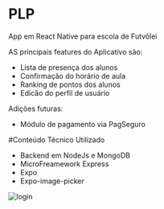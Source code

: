 # PLP
App em React Native para escola de Futvôlei

AS principais features do Aplicativo são:
- Lista de presença dos alunos 
- Confirmação do horário de aula
- Ranking de pontos dos alunos
- Edicão do perfil de usuário

Adições futuras:
- Módulo de pagamento via PagSeguro

#Conteúdo Técnico Utilizado
- Backend em NodeJs e MongoDB
- MicroFreamework Express
- Expo
- Expo-image-picker

![login](https://imgur.com/em8oKQb)
